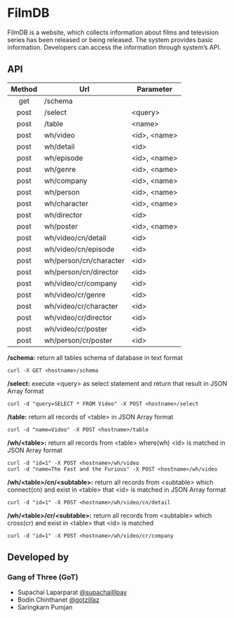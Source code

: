 # FilmDB
FilmDB is a website, which collects information about films and television series has been released or being released. The system provides basic information. Developers can access the information through system’s API.

## API ##
 Method | Url                    | Parameter
:------:|------------------------|----------
 get    | /schema                |
 post   | /select                | &lt;query&gt;
 post   | /table                 | &lt;name&gt;
 post   | wh/video               | &lt;id&gt;, &lt;name&gt;
 post   | wh/detail              | &lt;id&gt;
 post   | wh/episode             | &lt;id&gt;, &lt;name&gt;
 post   | wh/genre               | &lt;id&gt;, &lt;name&gt;
 post   | wh/company             | &lt;id&gt;, &lt;name&gt;
 post   | wh/person              | &lt;id&gt;, &lt;name&gt;
 post   | wh/character           | &lt;id&gt;, &lt;name&gt;
 post   | wh/director            | &lt;id&gt;
 post   | wh/poster              | &lt;id&gt;, &lt;name&gt;
 post   | wh/video/cn/detail     | &lt;id&gt;
 post   | wh/video/cn/episode    | &lt;id&gt;
 post   | wh/person/cn/character | &lt;id&gt;
 post   | wh/person/cn/director  | &lt;id&gt;
 post   | wh/video/cr/company    | &lt;id&gt;
 post   | wh/video/cr/genre      | &lt;id&gt;
 post   | wh/video/cr/character  | &lt;id&gt;
 post   | wh/video/cr/director   | &lt;id&gt;
 post   | wh/video/cr/poster     | &lt;id&gt;
 post   | wh/person/cr/poster    | &lt;id&gt;

<b>/schema:</b> return all tables schema of database in text format

```
curl -X GET <hostname>/schema
```

<b>/select:</b> execute &lt;query&gt; as select statement and return that result in JSON Array format

```
curl -d "query=SELECT * FROM Video" -X POST <hostname>/select
```

<b>/table:</b> return all records of &lt;table&gt; in JSON Array format

```
curl -d "name=Video" -X POST <hostname>/table
```

<b>/wh/&lt;table&gt;:</b> return all records from &lt;table&gt; where(wh) &lt;id&gt; is matched in JSON Array format

```
curl -d "id=1" -X POST <hostname>/wh/video
curl -d "name=The Fast and the Furious" -X POST <hostname>/wh/video
```

<b>/wh/&lt;table&gt;/cn/&lt;subtable&gt;:</b> return all records from &lt;subtable&gt; which connect(cn) and exist in &lt;table&gt; that &lt;id&gt; is matched in JSON Array format

```
curl -d "id=1" -X POST <hostname>/wh/video/cn/detail
```

<b>/wh/&lt;table&gt;/cr/&lt;subtable&gt;:</b> return all records from &lt;subtable&gt; which cross(cr) and exist in &lt;table&gt; that &lt;id&gt; is matched

```
curl -d "id=1" -X POST <hostname>/wh/video/cr/company
```

## Developed by ##
### Gang of Three (GoT) ###
* Supachai    Laparparat [@supachailllpay](https://github.com/supachailllpay)
* Bodin   Chinthanet [@gotzillaz](https://github.com/gotzillaz)
* Saringkarn  Pumjan
